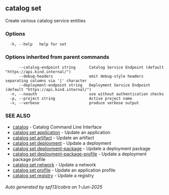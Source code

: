 ## catalog set

Create various catalog service entities

### Options

```
  -h, --help   help for set
```

### Options inherited from parent commands

```
      --catalog-endpoint string      Catalog Service Endpoint (default "https://api.kind.internal/")
      --debug-headers                emit debug-style headers separating columns via '|' character
      --deployment-endpoint string   Deployment Service Endpoint (default "https://api.kind.internal/")
  -n, --noauth                       use without authentication checks
  -p, --project string               Active project name
  -v, --verbose                      produce verbose output
```

### SEE ALSO

* [catalog](catalog.md)	 - Catalog Command Line Interface
* [catalog set application](catalog_set_application.md)	 - Update an application
* [catalog set artifact](catalog_set_artifact.md)	 - Update an artifact
* [catalog set deployment](catalog_set_deployment.md)	 - Update a deployment
* [catalog set deployment-package](catalog_set_deployment-package.md)	 - Update a deployment package
* [catalog set deployment-package-profile](catalog_set_deployment-package-profile.md)	 - Update a deployment package profile
* [catalog set network](catalog_set_network.md)	 - Update a network
* [catalog set profile](catalog_set_profile.md)	 - Update an application profile
* [catalog set registry](catalog_set_registry.md)	 - Update a registry

###### Auto generated by spf13/cobra on 1-Jun-2025

